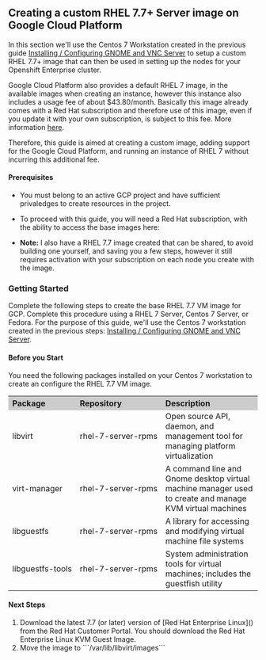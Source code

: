 ## Creating a custom RHEL 7.7+ Server image on Google Cloud Platform

In this section we'll use the Centos 7 Workstation created in the previous guide [Installing / Configuring GNOME and VNC Server](https://github.com/chainlynx/google-cloud-centos-workstation/blob/master/Installing-Configuring-GNOME.md) to setup a custom RHEL 7.7+ image that can then be used in setting up the nodes for your Openshift Enterprise cluster. 

Google Cloud Platform also provides a default RHEL 7 image, in the available images when creating an instance, however this instance also includes a usage fee of about $43.80/month. Basically this image already comes with a Red Hat subscription and therefore use of this image, even if you update it with your own subscription, is subject to this fee. More information [here](https://console.cloud.google.com/marketplace/details/rhel-cloud/rhel-7).

Therefore, this guide is aimed at creating a custom image, adding support for the Google Cloud Platform, and running an instance of RHEL 7 without incurring this additional fee.

#### Prerequisites

- You must belong to an active GCP project and have sufficient privaledges to create resources in the project.

- To proceed with this guide, you will need a Red Hat subscription, with the ability to access the base images here: 

- **Note:** I also have a RHEL 7.7 image created that can be shared, to avoid building one yourself, and saving you a few steps, however it still requires activation with your subscription on each node you create with the image.

### Getting Started

Complete the following steps to create the base RHEL 7.7 VM image for GCP. Complete this procedure using a RHEL 7 Server, Centos 7 Server, or Fedora. For the purpose of this guide, we'll use the Centos 7 workstation created in the previous steps: [Installing / Configuring GNOME and VNC Server](https://github.com/chainlynx/google-cloud-centos-workstation/blob/master/Installing-Configuring-GNOME.md).

#### Before you Start

You need the following packages installed on your Centos 7 workstation to create an configure the RHEL 7.7 VM image.

<table>
  <tr bgcolor="#cccccc">
    <th align="left">Package</th>
    <th align="left">Repository</th>
    <th align="left">Description</th>
  </tr>
  <tr>
    <td nowrap="true">libvirt</td>
    <td nowrap="true">rhel-7-server-rpms</td>
    <td>Open source API, daemon, and management tool for managing platform virtualization</td>
  </tr>
  <tr>
    <td nowrap="true">virt-manager</td>
    <td nowrap="true">rhel-7-server-rpms</td>
    <td>A command line and Gnome desktop virtual machine manager used to create and manage KVM virtual machines</td>
  </tr>
  <tr>
    <td nowrap="true">libguestfs</td>
    <td nowrap="true">rhel-7-server-rpms</td>
    <td>A library for accessing and modifying virtual machine file systems</td>
  </tr>
  <tr>
    <td nowrap="true">libguestfs-tools</td>
    <td nowrap="true">rhel-7-server-rpms</td>
    <td>System administration tools for virtual machines; includes the guestfish utility</td>
  </tr>
</table>

#### Next Steps

<ol>
  <li>Download the latest 7.7 (or later) version of [Red Hat Enterprise Linux]() from the Red Hat Customer Portal. You should download the Red Hat Enterprise Linux KVM Guest Image.</li>
  <li>Move the image to ```/var/lib/libvirt/images```</li>
</ol>